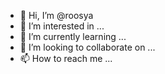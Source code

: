 - 👋 Hi, I’m @roosya
- 👀 I’m interested in ...
- 🌱 I’m currently learning ...
- 💞️ I’m looking to collaborate on ...
- 📫 How to reach me ...

<!---
roosya/roosya is a ✨ special ✨ repository because its `README.md` (this file) appears on your GitHub profile.
You can click the Preview link to take a look at your changes.
--->
